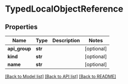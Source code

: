 # TypedLocalObjectReference

## Properties
Name | Type | Description | Notes
------------ | ------------- | ------------- | -------------
**api_group** | **str** |  | [optional] 
**kind** | **str** |  | [optional] 
**name** | **str** |  | [optional] 

[[Back to Model list]](../README.md#documentation-for-models) [[Back to API list]](../README.md#documentation-for-api-endpoints) [[Back to README]](../README.md)


